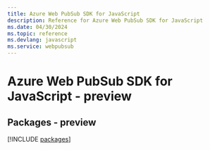 ```yaml
---
title: Azure Web PubSub SDK for JavaScript
description: Reference for Azure Web PubSub SDK for JavaScript
ms.date: 04/30/2024
ms.topic: reference
ms.devlang: javascript
ms.service: webpubsub
---
```

# Azure Web PubSub SDK for JavaScript - preview
## Packages - preview
[!INCLUDE [packages](web-pubsub-index.md)]